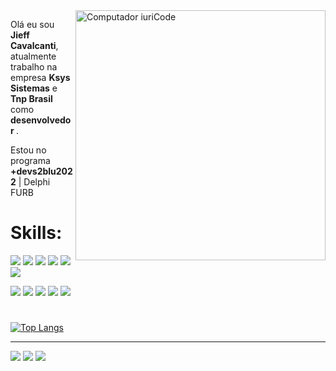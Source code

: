 <img src="https://raw.githubusercontent.com/MicaelliMedeiros/micaellimedeiros/master/image/computer-illustration.png" min-width="400px" max-width="400px" width="400px" align="right" alt="Computador iuriCode">

<p align="left"> 
  Olá eu sou <strong>Jieff Cavalcanti</strong>, atualmente trabalho na empresa <strong>Ksys Sistemas</strong>  e <strong>Tnp Brasil </strong> como
  <strong> desenvolvedor </strong>.
  
  Estou no programa <strong>+devs2blu2022</strong> | Delphi FURB
 
</p>

<p align="left">
  <h1>Skills:</h1>
  
  <a href="#">
  <img src="https://img.shields.io/badge/JavaScript-F7DF1E?style=for-the-badge&logo=javascript&logoColor=black" /></a>

  <a href="#" alt="Linkedin">
  <img src="https://img.shields.io/badge/React_Native-20232A?style=for-the-badge&logo=react&logoColor=61DAFB" /></a>

  <a href="#">
  <img src="https://img.shields.io/badge/Python-14354C?style=for-the-badge&logo=python&logoColor=white"/></a>
  
  <a href="#">
  <img src="https://img.shields.io/badge/Flask-000000?style=for-the-badge&logo=flask&logoColor=white"/></a>
  
  <a href="#">
  <img src="https://img.shields.io/badge/PHP-777BB4?style=for-the-badge&logo=php&logoColor=white"/></a>
  
  <a href="#">
  <img src=" https://img.shields.io/badge/Node.js-43853D?style=for-the-badge&logo=node.js&logoColor=white"/></a>
  
 
  	
</p>

<p align="left">
  
   <a href="#">
  <img src="https://img.shields.io/badge/Linux-E34F26?style=for-the-badge&logo=linux&logoColor=black" /></a>
  
  <a href="#">
  <img src="https://img.shields.io/badge/MySQL-00000F?style=for-the-badge&logo=mysql&logoColor=white" /></a>
  
  <a href="#">
  <img src="https://img.shields.io/badge/Docker-2496ED?style=for-the-badge&logo=docker&logoColor=white" /></a>
  
  <a href="#">
  <img src="https://img.shields.io/badge/Git-E34F26?style=for-the-badge&logo=git&logoColor=white" /></a>
  
  <a href="#">
  <img src="https://img.shields.io/badge/Amazon_AWS-232F3E?style=for-the-badge&logo=amazon-aws&logoColor=white" /></a>
 <h1></h1>	
  
</p>

[![Top Langs](https://github-readme-stats.vercel.app/api/top-langs/?username=jieff&layout=compact&show_icons=true&theme=tokyonight)](https://github.com/jieff/github-readme-stats)

<hr>
<!--
<p align="left">
  💌 Você pode me encontrar nas redes abaixo  ⤵️
</p> -->

<p align="left">
  <a href="jieff.cavalcanti@gmail.com" alt="Gmail">
  <img src="https://img.shields.io/badge/-Gmail-FF0000?style=flat-square&labelColor=FF0000&logo=gmail&logoColor=white&link=LINK-DO-SEU-EMAIL" /></a>

  <a href="https://www.linkedin.com/in/jieff/" alt="Linkedin">
  <img src="https://img.shields.io/badge/-Linkedin-0e76a8?style=flat-square&logo=Linkedin&logoColor=white&link=LINK-DO-SEU-LINKEDIN" /></a>

  <a href="https://api.whatsapp.com/send?phone=5547974002478" alt="WhatsApp">
  <img src="https://img.shields.io/badge/-WhatsApp-25d366?style=flat-square&labelColor=25d366&logo=whatsapp&logoColor=white&link=API-DO-SEU-WHATSAPP"/></a>

  <!-- <a href="#" alt="Facebook">
  <img src="https://img.shields.io/badge/-Facebook-3b5998?style=flat-square&labelColor=3b5998&logo=facebook&logoColor=white&link=LINK-DO-SEU-FACEBOOK"/></a>

  <a href="#" alt="Instagram">
  <img src="https://img.shields.io/badge/-Instagram-DF0174?style=flat-square&labelColor=DF0174&logo=instagram&logoColor=white&link=LINK-DO-SEU-INSTAGRAM"/></a> -->
</p>  
